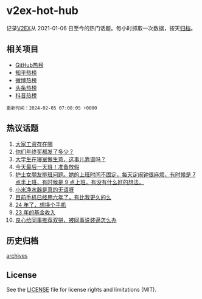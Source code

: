 # v2ex-hot-hub

 记录[V2EX](https://www.v2ex.com/)从 2021-01-06 日至今的热门话题。每小时抓取一次数据，按天[归档](archives)。
 
 ## 相关项目

- [GitHub热榜](https://github.com/lonnyzhang423/github-hot-hub)
- [知乎热榜](https://github.com/lonnyzhang423/zhihu-hot-hub)
- [微博热榜](https://github.com/lonnyzhang423/weibo-hot-hub)
- [头条热榜](https://github.com/lonnyzhang423/toutiao-hot-hub)
- [抖音热榜](https://github.com/lonnyzhang423/douyin-hot-hub)


 `更新时间：2024-02-05 07:08:05 +0800`

## 热议话题

1. [大家工资存在哪](https://www.v2ex.com/t/1014004)
1. [你们年终奖都发了多少？](https://www.v2ex.com/t/1014028)
1. [大学生在寝室做生意，这事儿靠谱吗？](https://www.v2ex.com/t/1014037)
1. [今天最后一天班！准备放假](https://www.v2ex.com/t/1013969)
1. [护士女朋友排班问题。她的上班时间不固定，每天定闹钟很麻烦，有时候是 7 点半上班，有时候是 9 点上班，有没有什么好的想法。](https://www.v2ex.com/t/1013977)
1. [小米净水器是真的无语呀](https://www.v2ex.com/t/1014039)
1. [目前手机已经用六年了，有比我更久的么](https://www.v2ex.com/t/1014038)
1. [24 年了，想换个手机](https://www.v2ex.com/t/1014002)
1. [23 年的基金收入](https://www.v2ex.com/t/1014029)
1. [良心给同事推荐双拼，被同事说装逼怎么办](https://www.v2ex.com/t/1014193)

## 历史归档

[archives](archives)

## License

See the [LICENSE](LICENSE) file for license rights and limitations (MIT).
